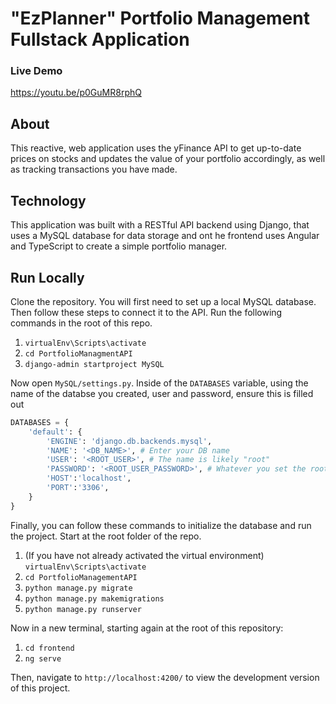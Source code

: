 # "EzPlanner" Portfolio Management Fullstack Application

### Live Demo

https://youtu.be/p0GuMR8rphQ

## About

This reactive, web application uses the yFinance API to get up-to-date prices on stocks and updates the value of your portfolio accordingly, as well as tracking transactions you have made.

## Technology

This application was built with a RESTful API backend using Django, that uses a MySQL database for data storage and ont he frontend uses Angular and TypeScript to create a simple portfolio manager.

## Run Locally

Clone the repository. You will first need to set up a local MySQL database. Then follow these steps to connect it to the API. Run the following commands in the root of this repo.

1. `virtualEnv\Scripts\activate`
2. `cd PortfolioManagmentAPI`
3. `django-admin startproject MySQL`

Now open `MySQL/settings.py`. Inside of the `DATABASES` variable, using the name of the databse you created, user and password, ensure this is filled out

```Python
DATABASES = {
    'default': {
        'ENGINE': 'django.db.backends.mysql',
        'NAME': '<DB_NAME>', # Enter your DB name
        'USER': '<ROOT_USER>', # The name is likely "root"
        'PASSWORD': '<ROOT_USER_PASSWORD>', # Whatever you set the root password to
        'HOST':'localhost',
        'PORT':'3306',
    }
}
```

Finally, you can follow these commands to initialize the database and run the project. Start at the root folder of the repo.

1. (If you have not already activated the virtual environment) `virtualEnv\Scripts\activate`
2. `cd PortfolioManagementAPI`
3. `python manage.py migrate`
4. `python manage.py makemigrations`
5. `python manage.py runserver`

Now in a new terminal, starting again at the root of this repository:

1. `cd frontend`
2. `ng serve`

Then, navigate to `http://localhost:4200/` to view the development version of this project.
